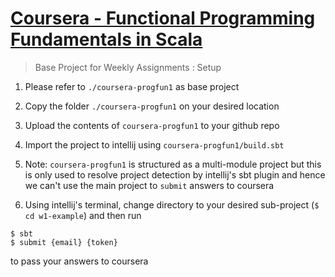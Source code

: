 # [Coursera - Functional Programming Fundamentals in Scala](https://www.coursera.org/learn/progfun1)

> Base Project for Weekly Assignments : Setup

1. Please refer to `./coursera-progfun1` as base project

1. Copy the folder `./coursera-progfun1` on your desired location

1. Upload the contents of `coursera-progfun1` to your github repo

1. Import the project to intellij using `coursera-progfun1/build.sbt`

1. Note: `coursera-progfun1` is structured as a multi-module project but this is only used to resolve project detection by intellij's sbt plugin and hence we can't use the main project to `submit` answers to coursera

1. Using intellij's terminal, change directory to your desired sub-project (`$ cd w1-example`) and then run 

```
$ sbt
$ submit {email} {token}
``` 

to pass your answers to coursera

